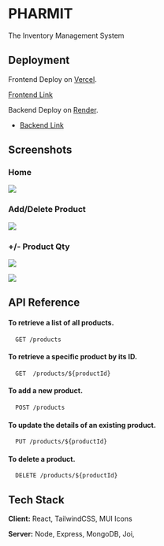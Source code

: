 
# PHARMIT

The Inventory Management System



## Deployment

Frontend Deploy on [Vercel](https://vercel.com/).

[Frontend Link](https://pharm-it-assignment.vercel.app/)

Backend Deploy on [Render](https://render.com/).

- [Backend Link](https://babeljs.io/)


## Screenshots

### Home
![](https://github.com/imkuldeepahlawat/pharm-it-assignment/assets/84150035/55bf5ca0-eea2-4960-b4c0-890aa5a61950)

### Add/Delete Product
![](https://github.com/imkuldeepahlawat/pharm-it-assignment/assets/84150035/3617c7e1-3ee2-4cd1-990d-3e4f4bf951a5)

### +/- Product Qty
![](https://github.com/imkuldeepahlawat/pharm-it-assignment/assets/84150035/c173a680-e885-4fd8-a107-b44a1735f253)

![](https://github.com/imkuldeepahlawat/pharm-it-assignment/assets/84150035/a7ec836b-6d9d-4dee-be0a-6fc5d56899db)




## API Reference

#### To retrieve a list of all products.

```http
  GET /products
```


#### To retrieve a specific product by its ID.

```http
  GET  /products/${productId}
```

#### To add a new product.

```http
  POST /products
```

#### To update the details of an existing product.

```http
  PUT /products/${productId}
```
#### To delete a product.
```http
  DELETE /products/${productId}
```




## Tech Stack

**Client:** React, TailwindCSS, MUI Icons

**Server:** Node, Express, MongoDB, Joi,

